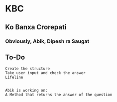 # KBC

## Ko Banxa Crorepati

### Obviously, Abik, Dipesh ra Saugat

## To-Do
```
Create the structure
Take user input and check the answer
Lifeline


Abik is working on:
A Method that returns the answer of the question

```